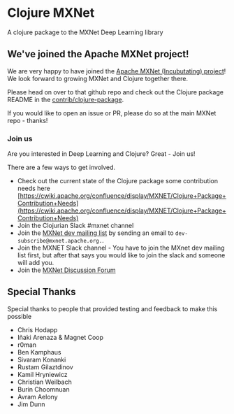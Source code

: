# Clojure MXNet

A clojure package to the MXNet Deep Learning library

## We've joined the Apache MXNet project!

We are very happy to have joined the [Apache MXNet (Incubutating) project](https://github.com/apache/incubator-mxnet)!
We look forward to growing MXNet and Clojure together there.

Please head on over to that github repo and check out the Clojure package README in the [contrib/clojure-package](https://github.com/apache/incubator-mxnet/tree/master/contrib/clojure-package).

If you would like to open an issue or PR, please do so at the main MXNet repo - thanks!

### Join us

Are you interested in Deep Learning and Clojure? Great - Join us!

There are a few ways to get involved.

* Check out the current state of the Clojure package some contribution needs here [https://cwiki.apache.org/confluence/display/MXNET/Clojure+Package+Contribution+Needs](https://cwiki.apache.org/confluence/display/MXNET/Clojure+Package+Contribution+Needs)
* Join the Clojurian Slack #mxnet channel
* Join the [MXNet dev mailing list](https://lists.apache.org/list.html?dev@mxnet.apache.org) by sending an email to `dev-subscribe@mxnet.apache.org.`.
* Join the MXNET Slack channel - You have to join the MXnet dev mailing list first, but after that says you would like to join the slack and someone will add you.
* Join the [MXNet Discussion Forum](https://discuss.mxnet.io/)


## Special Thanks
Special thanks to people that provided testing and feedback to make this possible

- Chris Hodapp
- Iñaki Arenaza & Magnet Coop
- r0man
- Ben Kamphaus
- Sivaram Konanki
- Rustam Gilaztdinov
- Kamil Hryniewicz
- Christian Weilbach
- Burin Choomnuan
- Avram Aelony
- Jim Dunn
